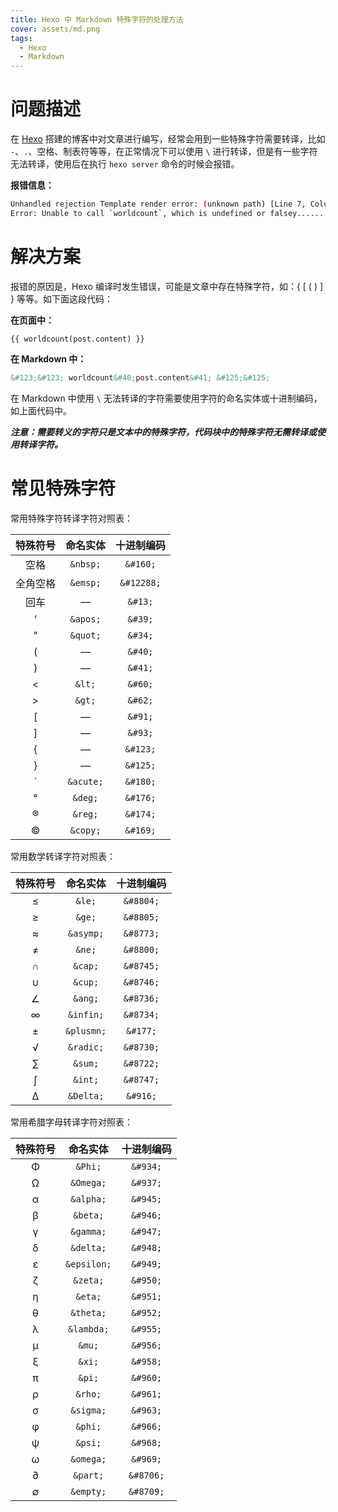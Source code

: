 ```yaml
---
title: Hexo 中 Markdown 特殊字符的处理方法
cover: assets/md.png
tags:
  - Hexo
  - Markdown
---
```


# 问题描述

在 [Hexo](https://so.csdn.net/so/search?q=Hexo&spm=1001.2101.3001.7020) 搭建的博客中对文章进行编写，经常会用到一些特殊字符需要转译，比如 `-`、`.`、空格、制表符等等，在正常情况下可以使用 `\` 进行转译，但是有一些字符无法转译，使用后在执行 `hexo server` 命令的时候会报错。

**报错信息：**

```bash
Unhandled rejection Template render error: (unknown path) [Line 7, Column 23]
Error: Unable to call `worldcount`, which is undefined or falsey......
```

# 解决方案

报错的原因是，Hexo 编译时发生错误，可能是文章中存在特殊字符，如：{ [ ( ) ] } 等等。如下面这段代码：

**在页面中：**

```
{{ worldcount(post.content) }}
```

**在 Markdown 中：**

```markdown
&#123;&#123; worldcount&#40;post.content&#41; &#125;&#125;
```

在 Markdown 中使用 `\` 无法转译的字符需要使用字符的命名实体或十进制编码，如上面代码中。

***注意：需要转义的字符只是文本中的特殊字符，代码块中的特殊字符无需转译或使用转译字符。***

# 常见特殊字符

常用特殊字符转译字符对照表：

| 特殊符号 | 命名实体  | 十进制编码 |
| :------: | :-------: | :--------: |
|   空格   | `&nbsp;`  |  `&#160;`  |
| 全角空格 | `&emsp;`  | `&#12288;` |
|   回车   |     —     |  `&#13;`   |
|    ’     | `&apos;`  |  `&#39;`   |
|    "     | `&quot;`  |  `&#34;`   |
|    (     |     —     |  `&#40;`   |
|    )     |     —     |  `&#41;`   |
|    <     |  `&lt;`   |  `&#60;`   |
|    \>    |  `&gt;`   |  `&#62;`   |
|    \[    |     —     |  `&#91;`   |
|    \]    |     —     |  `&#93;`   |
|    {     |     —     |  `&#123;`  |
|    }     |     —     |  `&#125;`  |
|    ´     | `&acute;` |  `&#180;`  |
|    °     |  `&deg;`  |  `&#176;`  |
|    ®     |  `&reg;`  |  `&#174;`  |
|    ©     | `&copy;`  |  `&#169;`  |

常用数学转译字符对照表：

| 特殊符号 |  命名实体  | 十进制编码 |
| :------: | :--------: | :--------: |
|    ≤     |   `&le;`   | `&#8804;`  |
|    ≥     |   `&ge;`   | `&#8805;`  |
|    ≈     | `&asymp;`  | `&#8773;`  |
|    ≠     |   `&ne;`   | `&#8800;`  |
|    ∩     |  `&cap;`   | `&#8745;`  |
|    ∪     |  `&cup;`   | `&#8746;`  |
|    ∠     |  `&ang;`   | `&#8736;`  |
|    ∞     | `&infin;`  | `&#8734;`  |
|    ±     | `&plusmn;` |  `&#177;`  |
|    √     | `&radic;`  | `&#8730;`  |
|    ∑     |  `&sum;`   | `&#8722;`  |
|    ∫     |  `&int;`   | `&#8747;`  |
|    Δ     | `&Delta;`  |  `&#916;`  |

常用希腊字母转译字符对照表：

| 特殊符号 |  命名实体   | 十进制编码 |
| :------: | :---------: | :--------: |
|    Φ     |   `&Phi;`   |  `&#934;`  |
|    Ω     |  `&Omega;`  |  `&#937;`  |
|    α     |  `&alpha;`  |  `&#945;`  |
|    β     |  `&beta;`   |  `&#946;`  |
|    γ     |  `&gamma;`  |  `&#947;`  |
|    δ     |  `&delta;`  |  `&#948;`  |
|    ε     | `&epsilon;` |  `&#949;`  |
|    ζ     |  `&zeta;`   |  `&#950;`  |
|    η     |   `&eta;`   |  `&#951;`  |
|    θ     |  `&theta;`  |  `&#952;`  |
|    λ     | `&lambda;`  |  `&#955;`  |
|    μ     |   `&mu;`    |  `&#956;`  |
|    ξ     |   `&xi;`    |  `&#958;`  |
|    π     |   `&pi;`    |  `&#960;`  |
|    ρ     |   `&rho;`   |  `&#961;`  |
|    σ     |  `&sigma;`  |  `&#963;`  |
|    φ     |   `&phi;`   |  `&#966;`  |
|    ψ     |   `&psi;`   |  `&#968;`  |
|    ω     |  `&omega;`  |  `&#969;`  |
|    ∂     |  `&part;`   | `&#8706;`  |
|    ∅     |  `&empty;`  | `&#8709;`  |